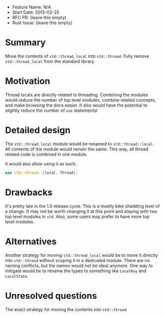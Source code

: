 - Feature Name: N/A
- Start Date: 2015-02-25
- RFC PR: (leave this empty)
- Rust Issue: (leave this empty)

# Summary

Move the contents of `std::thread_local` into `std::thread`. Fully
remove `std::thread_local` from the standard library.

# Motivation

Thread locals are directly related to threading. Combining the modules
would reduce the number of top level modules, combine related concepts,
and make browsing the docs easier. It also would have the potential to
slightly reduce the number of `use` statementsl

# Detailed design

The `std::thread_local` module would be renamed to `std::thread::local`.
All contents of the module would remain the same. This way, all thread
related code is combined in one module.

It would also allow using it as such:

```rust
use std::thread::{local, Thread};
```

# Drawbacks

It's pretty late in the 1.0 release cycle. This is a mostly bike
shedding level of a change. It may not be worth changing it at this
point and staying with two top level modules in `std`. Also, some users
may prefer to have more top level modules.

# Alternatives

Another strategy for moving `std::thread_local` would be to move it
directly into `std::thread` without scoping it in a dedicated module.
There are no naming conflicts, but the names would not be ideal anymore.
One way to mitigate would be to rename the types to something like
`LocalKey` and `LocalState`.

# Unresolved questions

The exact strategy for moving the contents into `std::thread`
